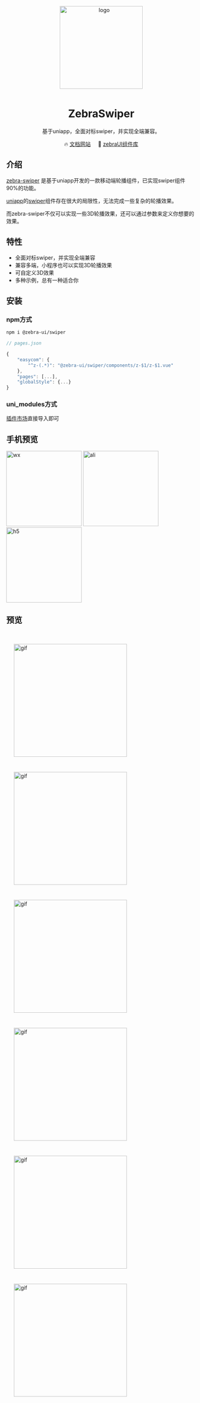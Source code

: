 <p align="center">
	<img alt="logo" src="https://assets-1256020106.cos.ap-beijing.myqcloud.com/zebra-swiper/logo.png" width="220" style="margin-bottom: 10px;">
</p>

<h1 align="center">ZebraSwiper</h1>

<p align="center">基于uniapp，全面对标swiper，并实现全端兼容。</p>

<p align="center">
	🔥 <a href="https://swiper.zebraui.com/">文档网站</a>
	&nbsp;
	&nbsp;
	🚀 <a href="https://zebraui.com/" target="_blank">zebraUI组件库</a>
</p>

## 介绍

[zebra-swiper](https://github.com/zebra-ui/zebra-uniapp-swiper) 是基于uniapp开发的一款移动端轮播组件，已实现swiper组件90%的功能。

[uniapp](https://uniapp.dcloud.io/README)的[swiper](https://uniapp.dcloud.io/component/swiper)组件存在很大的局限性，无法完成一些复杂的轮播效果。

而zebra-swiper不仅可以实现一些3D轮播效果，还可以通过参数来定义你想要的效果。

## 特性

- 全面对标swiper，并实现全端兼容
- 兼容多端，小程序也可以实现3D轮播效果
- 可自定义3D效果
- 多种示例，总有一种适合你

## 安装

### npm方式

```bash
npm i @zebra-ui/swiper
```

```js
// pages.json

{
	"easycom": {
		"^z-(.*)": "@zebra-ui/swiper/components/z-$1/z-$1.vue"
	},
	"pages": [...],
	"globalStyle": {...}
}
```

### uni_modules方式

[插件市场](https://ext.dcloud.net.cn/plugin?id=7273)直接导入即可

## 手机预览

<div>
	<img alt="wx" src="https://assets-1256020106.cos.ap-beijing.myqcloud.com/zebra-swiper/wx.jpg" width="200" />
	<img alt="ali" src="https://assets-1256020106.cos.ap-beijing.myqcloud.com/zebra-swiper/ali.jpg" width="200" />
	<img alt="h5" src="https://assets-1256020106.cos.ap-beijing.myqcloud.com/zebra-swiper/h5.png" width="200" />
</div>

## 预览
<div style="display:flex;flex-wrap:wrap;margin-top:30px;">
 <img alt="gif" src="https://assets-1256020106.cos.ap-beijing.myqcloud.com/zebra-swiper/gif/gif1.gif" width="300" style="margin:20px;" />
 <img alt="gif" src="https://assets-1256020106.cos.ap-beijing.myqcloud.com/zebra-swiper/gif/gif2.gif" width="300" style="margin:20px;" />
 <img alt="gif" src="https://assets-1256020106.cos.ap-beijing.myqcloud.com/zebra-swiper/gif/gif3.gif" width="300" style="margin:20px;" />
 <img alt="gif" src="https://assets-1256020106.cos.ap-beijing.myqcloud.com/zebra-swiper/gif/gif4.gif" width="300" style="margin:20px;" />
 <img alt="gif" src="https://assets-1256020106.cos.ap-beijing.myqcloud.com/zebra-swiper/gif/gif5.gif" width="300" style="margin:20px;" />
 <img alt="gif" src="https://assets-1256020106.cos.ap-beijing.myqcloud.com/zebra-swiper/gif/gif6.gif" width="300" style="margin:20px;" />
</div>
